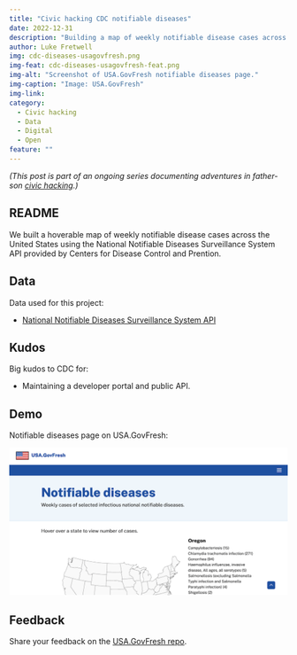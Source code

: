 ```yaml
---
title: "Civic hacking CDC notifiable diseases"
date: 2022-12-31
description: "Building a map of weekly notifiable disease cases across the United States."
author: Luke Fretwell
img: cdc-diseases-usagovfresh.png
img-feat: cdc-diseases-usagovfresh-feat.png
img-alt: "Screenshot of USA.GovFresh notifiable diseases page."
img-caption: "Image: USA.GovFresh"
img-link: 
category:
  - Civic hacking
  - Data
  - Digital
  - Open
feature: ""
---
```


*(This post is part of an ongoing series documenting adventures in father-son [civic hacking](/civichacking).)*

## README

We built a hoverable map of weekly notifiable disease cases across the United States using the National Notifiable Diseases Surveillance System API provided by Centers for Disease Control and Prention.

## Data

Data used for this project:

* [National Notifiable Diseases Surveillance System API](https://data.cdc.gov/NNDSS/NNDSS-Weekly-Data/x9gk-5huc)

## Kudos

Big kudos to CDC for:

* Maintaining a developer portal and public API.

## Demo

Notifiable diseases page on USA.GovFresh:

[![Screenshot of USA.GovFresh notifiable diseases page](/assets/img/posts/cdc-diseases-usagovfresh.png)](https://usa.govfresh.com/diseases/)

## Feedback

Share your feedback on the [USA.GovFresh repo](https://github.com/govfresh/usa/).
